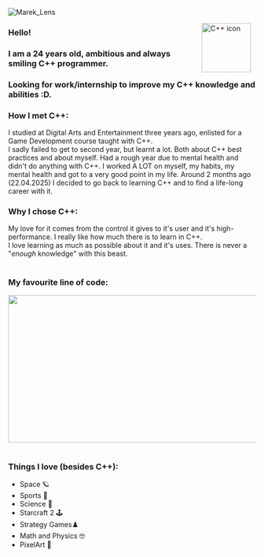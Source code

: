 
![Marek_Lens](https://github.com/user-attachments/assets/c95fc092-00a1-4a0c-8c98-6fc3fa7f10b3)

<img align="right" alt="C++ icon" width="100px" style="padding-right:10px;" src="https://cdn.jsdelivr.net/gh/devicons/devicon@latest/icons/cplusplus/cplusplus-original.svg" />

### Hello!
### I am a 24 years old, ambitious and always smiling C++ programmer.
### Looking for work/internship to improve my C++ knowledge and abilities :D. 

### How I met C++:
I studied at Digital Arts and Entertainment three years ago, enlisted for a Game Development course taught with C++.     
I sadly failed to get to second year, but learnt a lot. Both about C++ best practices and about myself. Had a rough year due to mental health and didn't do anything with C++.
I worked A LOT on myself, my habits, my mental health and got to a very good point in my life.
Around 2 months ago (22.04.2025) I decided to go back to learning C++ and to find a life-long career with it.

### Why I chose C++:
My love for it comes from the control it gives to it's user and it's high-performance. I really like how much there is to learn in C++.    
I love learning as much as possible about it and it's uses. There is never a "*enough* knowledge" with this beast.       
#


### My favourite line of code:

<img src="https://github.com/user-attachments/assets/a17d5db4-6c7b-4f54-9364-a9acf0910f47" width="600" height="300">

#

### Things I love (besides C++):
- Space 🪐 
- Sports 👟
- Science 🔬
- Starcraft 2 🕹️
- Strategy Games♟️
- Math and Physics 🤓
- PixelArt 👾
#

